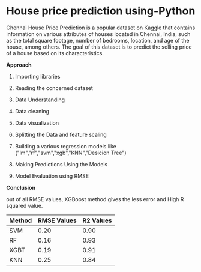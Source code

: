 # House price prediction using-Python

Chennai House Price Prediction is a popular dataset on Kaggle that contains information on various attributes of houses located in Chennai, India, such as the total square footage, number of bedrooms, location, and age of the house, among others. The goal of this dataset is to predict the selling price of a house based on its characteristics.

**Approach**

1) Importing libraries

2) Reading the concerned dataset

3) Data Understanding

4) Data cleaning

5) Data visualization

6) Splitting the Data and feature scaling

7) Building a various regression models like ("lm","rf","svm","xgb","KNN","Desicion Tree")

8) Making Predictions Using the Models

9) Model Evaluation using RMSE

**Conclusion**

out of all RMSE values, XGBoost method gives the less error and High R squared value.

|Method | RMSE Values | R2 Values | 
| ----------- | ----------- | ----------- |
| SVM | 0.20 | 0.90 |
| RF  | 0.16 | 0.93 |
| XGBT | 0.19 | 0.91 |
| KNN | 0.25| 0.84 
